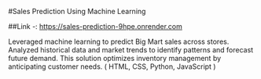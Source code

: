 ﻿#Sales Prediction Using Machine Learning
 
##Link -: https://sales-prediction-9hpe.onrender.com


Leveraged machine learning to predict Big Mart sales across stores. Analyzed historical data and market trends 
 to identify patterns and forecast future demand. This solution optimizes inventory management by anticipating 
 customer needs.
 ( HTML, CSS, Python, JavaScript )
